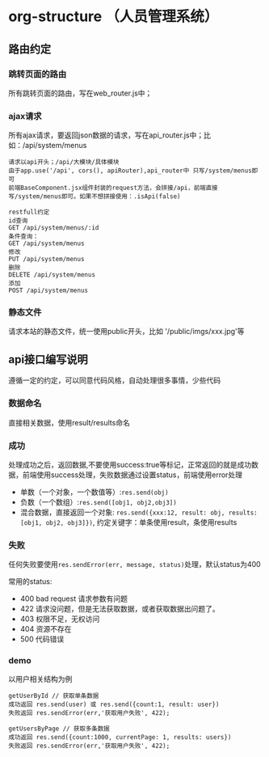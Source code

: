 # org-structure （人员管理系统）

## 路由约定
### 跳转页面的路由
所有跳转页面的路由，写在web_router.js中；

### ajax请求
所有ajax请求，要返回json数据的请求，写在api_router.js中；比如：/api/system/menus

```
请求以api开头；/api/大模块/具体模块
由于app.use('/api', cors(), apiRouter),api_router中 只写/system/menus即可
前端BaseComponent.jsx组件封装的request方法，会拼接/api，前端直接写/system/menus即可。如果不想拼接使用：.isApi(false)

restfull约定
id查询
GET /api/system/menus/:id
条件查询：
GET /api/system/menus
修改
PUT /api/system/menus
删除
DELETE /api/system/menus
添加
POST /api/system/menus
```
### 静态文件

请求本站的静态文件，统一使用public开头，比如 '/public/imgs/xxx.jpg'等

## api接口编写说明
遵循一定的约定，可以同意代码风格，自动处理很多事情，少些代码

### 数据命名
直接相关数据，使用result/results命名

### 成功
处理成功之后，返回数据,不要使用success:true等标记，正常返回的就是成功数据，前端使用success处理，失败数据通过设置status，前端使用error处理

- 单数（一个对象，一个数值等）:`res.send(obj)`
- 负数（一个数组）:`res.send([obj1, obj2,obj3])`
- 混合数据，直接返回一个对象: `res.send({xxx:12, result: obj, results: [obj1, obj2, obj3]})`, 约定关键字：单条使用result，条使用results

### 失败
任何失败要使用`res.sendError(err, message, status)`处理，默认status为400

常用的status:

- 400 bad request 请求参数有问题
- 422 请求没问题，但是无法获取数据，或者获取数据出问题了。
- 403 权限不足，无权访问
- 404 资源不存在
- 500 代码错误

### demo
以用户相关结构为例

```
getUserById // 获取单条数据
成功返回 res.send(user) 或 res.send({count:1, result: user})
失败返回 res.sendError(err,'获取用户失败', 422);

getUsersByPage // 获取多条数据
成功返回 res.send({count:1000, currentPage: 1, results: users})
失败返回 res.sendError(err,'获取用户失败', 422);
```
 

